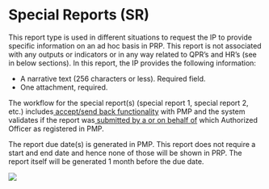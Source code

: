 # Special Reports \(SR\)

This report type is used in different situations to request the IP to provide specific information on an ad hoc basis in PRP. This report is not associated with any outputs or indicators or in any way related to QPR’s and HR’s \(see in below sections\). In this report, the IP provides the following information:

* A narrative text \(256 characters or less\). Required field.
* One attachment, required.

The workflow for the special report\(s\) \(special report 1, special report 2, etc.\) includes[ accept/send back functionality](https://unicef.gitbook.io/prp/product-end-user-documentation/ip-reporting/progress-reports) with PMP and the system validates if the report was[ submitted by a or on behalf of](https://unicef.gitbook.io/prp/product-end-user-documentation/ip-reporting/progress-reports) which Authorized Officer as registered in PMP.

The report due date\(s\) is generated in PMP. This report does not require a start and end date and hence none of those will be shown in PRP. The report itself will be generated 1 month before the due date.

![](https://lh3.googleusercontent.com/igZb8ZKgDtJzV5JOqfJhV98U2lQVkW8AjnlQEzzRghhMbaMQBa030F2Dq0lWJqMyLdvKVGUEqq57lPHLkqXom4l9VeXd2D0QR4UgwfGDk4TKWD8RdioWwdWgcfSDNQaK2w0lFiH_)

